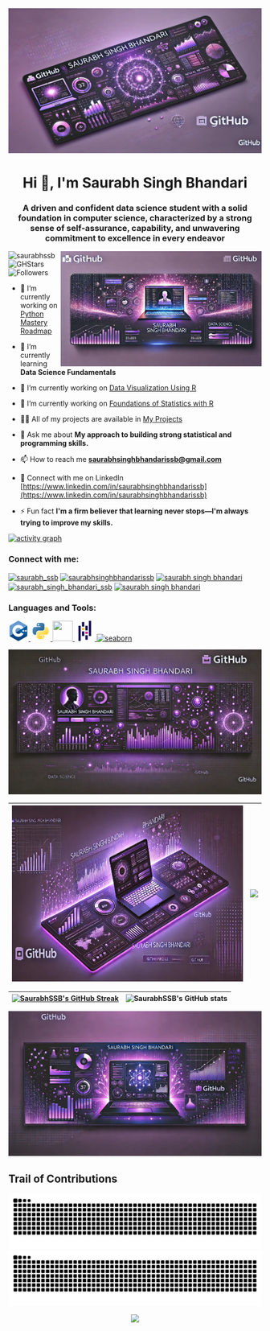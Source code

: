 <a href="https://linktr.ee/Saurabh_Singh_Bhandari_SSB">
  <img src="https://raw.githubusercontent.com/SaurabhSSB/SaurabhSSB/main/Image.webp" alt="Logo">
</a>
<h1 align="center">Hi 👋, I'm Saurabh Singh Bhandari</h1>
<h3 align="center">A driven and confident data science student with a solid foundation in computer science, characterized by a strong sense of self-assurance, capability, and unwavering commitment to excellence in every endeavor</h3>

<a href="https://linktr.ee/Saurabh_Singh_Bhandari_SSB" target="_blank">
  <img align="right" alt="Data Scientist" width="400" src="https://raw.githubusercontent.com/SaurabhSSB/SaurabhSSB/main/Final%20(2).webp">
</a>

<p align="left">
  <img src="https://komarev.com/ghpvc/?username=saurabhssb&label=Profile%20views&color=0e75b6&style=flat" alt="saurabhssb" />
  <img src="https://img.shields.io/github/stars/SaurabhSSB?v=1" alt="GHStars" />
  <img src="https://img.shields.io/github/followers/SaurabhSSB" alt="Followers" />
</p>

- 🔭 I’m currently working on [Python Mastery Roadmap](https://github.com/SaurabhSSB/Python-Mastery-Roadmap)

- 🌱 I’m currently learning **Data Science Fundamentals**

- 🔭 I’m currently working on [Data Visualization Using R](https://github.com/SaurabhSSB/Data-Visualisation-in-R)

- 🔭 I’m currently working on [Foundations of Statistics with R](https://github.com/SaurabhSSB/Statistics-with-R)

- 👨‍💻 All of my projects are available in [My Projects](https://linktr.ee/Saurabh_Singh_Bhandari_SSB)

<!--- 📝 I regularly write articles on [https://medium.com/@saurabhsinghbhandarissb](https://medium.com/@saurabhsinghbhandarissb)-->

- 💬 Ask me about **My approach to building strong statistical and programming skills.**

- 📫 How to reach me **saurabhsinghbhandarissb@gmail.com**

- 📇 Connect with me on LinkedIn [https://www.linkedin.com/in/saurabhsinghbhandarissb](https://www.linkedin.com/in/saurabhsinghbhandarissb)

- ⚡ Fun fact **I'm a firm believer that learning never stops—I'm always trying to improve my skills.**

[![activity graph](https://github-readme-activity-graph.vercel.app/graph?username=SaurabhSSB&theme=merko&custom_title=My%20Contributions%20Over%20the%20Past%20Month%20📊&hide_border=true&point=FFFFFF&days=35&v=2)](https://github.com/SaurabhSSB)

<!--[![activity graph](https://github-readme-activity-graph.vercel.app/graph?username=SaurabhSSB&theme=merko&custom_title=The%20Last%20111%20Days:%20A%20Journey%20of%20Consistent%20Contribution!%20⚡&hide_border=true&point=FFFFFF&days=94&v=2)](https://github.com/SaurabhSSB)-->

<!--[![activity graph](https://github-readme-activity-graph.vercel.app/graph?username=SaurabhSSB&theme=merko&custom_title=My%20Last%2050%20Days%20of%20Contribution&hide_border=true&point=FFFFFF&days=52&v=2)](https://github.com/SaurabhSSB)-->
<!--<img width="800" src="https://github-readme-activity-graph.vercel.app/graph?username=SaurabhSSB&theme=github-compact&hide_border=true&area=true&v=2" />-->

<h3 align="left">Connect with me:</h3>
<p align="left">
<a href="https://x.com/saurabh_ssb" target="blank"><img align="center" src="https://github.com/SaurabhSSB/SaurabhSSB/blob/main/Twitter_.avif" alt="saurabh_ssb" height="30" width="40" /></a>
<a href="https://linkedin.com/in/saurabhsinghbhandarissb" target="blank"><img align="center" src="https://raw.githubusercontent.com/rahuldkjain/github-profile-readme-generator/master/src/images/icons/Social/linked-in-alt.svg" alt="saurabhsinghbhandarissb" height="30" width="40" /></a>
<!--<a href="https://kaggle.com/saurabhsinghbhandari" target="blank"><img align="center" src="https://raw.githubusercontent.com/rahuldkjain/github-profile-readme-generator/master/src/images/icons/Social/kaggle.svg" alt="saurabhsinghbhandari" height="30" width="40" /></a>-->
<a href="https://fb.com/saurabh singh bhandari" target="blank"><img align="center" src="https://raw.githubusercontent.com/rahuldkjain/github-profile-readme-generator/master/src/images/icons/Social/facebook.svg" alt="saurabh singh bhandari" height="30" width="40" /></a>
<a href="https://instagram.com/saurabh_singh_bhandari_ssb" target="blank"><img align="center" src="https://raw.githubusercontent.com/rahuldkjain/github-profile-readme-generator/master/src/images/icons/Social/instagram.svg" alt="saurabh_singh_bhandari_ssb" height="30" width="40" /></a>
<!--<a href="https://medium.com/@saurabhsinghbhandarissb" target="blank"><img align="center" src="https://raw.githubusercontent.com/rahuldkjain/github-profile-readme-generator/master/src/images/icons/Social/medium.svg" alt="@saurabhsinghbhandarissb" height="30" width="40" /></a>-->
<a href="https://www.youtube.com/c/saurabh singh bhandari" target="blank"><img align="center" src="https://raw.githubusercontent.com/rahuldkjain/github-profile-readme-generator/master/src/images/icons/Social/youtube.svg" alt="saurabh singh bhandari" height="30" width="40" /></a>
<!--<a href="https://www.leetcode.com/saurabhsinghbhandarissb" target="blank"><img align="center" src="https://raw.githubusercontent.com/rahuldkjain/github-profile-readme-generator/master/src/images/icons/Social/leet-code.svg" alt="saurabhsinghbhandarissb" height="30" width="40" /></a>-->
</p>



<h3 align="left">Languages and Tools:</h3>
<p align="left"> <a href="https://www.w3schools.com/cpp/" target="_blank" rel="noreferrer"> <img src="https://raw.githubusercontent.com/devicons/devicon/master/icons/cplusplus/cplusplus-original.svg" alt="cplusplus" width="40" height="40"/> </a> <a href="https://www.python.org" target="_blank" rel="noreferrer"> <img src="https://raw.githubusercontent.com/devicons/devicon/master/icons/python/python-original.svg" alt="python" width="40" height="40"/> </a> <a href="https://www.w3schools.com/R/" target="_blank" rel="noreferrer"> <img src="https://upload.wikimedia.org/wikipedia/commons/1/1b/R_logo.svg" alt=""R: A language and environment for statistical computing and graphics." width="40" height="40"/>
<a href="https://pandas.pydata.org/" target="_blank" rel="noreferrer"> <img src="https://raw.githubusercontent.com/devicons/devicon/2ae2a900d2f041da66e950e4d48052658d850630/icons/pandas/pandas-original.svg" alt="pandas" width="40" height="40"/> </a> <a href="https://seaborn.pydata.org/" target="_blank" rel="noreferrer"> <img src="https://seaborn.pydata.org/_images/logo-mark-lightbg.svg" alt="seaborn" width="40" height="40"/> </a> </p>

[![logo](https://github.com/SaurabhSSB/SaurabhSSB/blob/main/Final.webp)](https://linktr.ee/Saurabh_Singh_Bhandari_SSB)

<!--
<p>
  <img align="left" src="https://github-readme-stats.vercel.app/api/top-langs?username=saurabhssb&show_icons=true&locale=en&layout=compact&v=1" alt="Top Languages" />
</p>
<p>
  <img align="center" src="https://github-readme-stats.vercel.app/api?username=saurabhssb&show_icons=true&locale=en&v=1" alt="GitHub Stats" />
</p>
<p>
  <img align="center" src="https://github-readme-streak-stats.herokuapp.com/?user=saurabhssb&v=1" alt="GitHub Streak" />
</p>
-->
<!--
<div align="center">
  <img src="https://github-readme-stats.vercel.app/api?username=SaurabhSSB&theme=aura&hide_border=true&include_all_commits=true&count_private=true" width="55%" /> </br>
  <img src="https://github-readme-streak-stats.herokuapp.com/?user=SaurabhSSB&theme=aura&hide_border=true" width="50%" />
  <img src="https://github-readme-stats.vercel.app/api/top-langs/?username=SaurabhSSB&theme=aura&hide_border=true&include_all_commits=true&count_private=true&layout=compact" width="36%" /> </br>
  <p align="left"> <a href="https://github.com/ryo-ma/github-profile-trophy"><img src="https://github-profile-trophy.vercel.app/?username=SauarabhSSB" alt="SaurabhSSB" /></a> </p>
</div>
-->

| <a href="https://linktr.ee/Saurabh_Singh_Bhandari_SSB"><img src="https://github.com/SaurabhSSB/SaurabhSSB/blob/main/Professional.webp" alt="SaurabhSSB" height="350px" /></a> | <img src="https://github-readme-stats.vercel.app/api/top-langs/?username=SaurabhSSB&layout=donut-vertical&theme=radical&v=2" height="350px"/> |
|-------------------------------------------------------|-----------------------------------|


| [![SaurabhSSB's GitHub Streak](https://streak-stats.demolab.com/?user=SaurabhSSB&theme=radical&exclude_days=Sat&theme=radical&v=1)](https://linktr.ee/Saurabh_Singh_Bhandari_SSB) | ![SaurabhSSB's GitHub stats](https://github-readme-stats.vercel.app/api?username=SaurabhSSB&show_icons=true&theme=radical&rank_icon=github&v=1) |
|-------------------------------------------------------|-----------------------------------|

<!--https://streak-stats.demolab.com?user=SaurabhSSB&theme=radical&v=1-->

[![logo](https://github.com/SaurabhSSB/SaurabhSSB/blob/main/Banner.webp)](https://linktr.ee/Saurabh_Singh_Bhandari_SSB)

## **Trail of Contributions**

<div align="center">
  <img src="https://raw.githubusercontent.com/SaurabhSSB/SaurabhSSB/refs/heads/output/github-contribution-grid-snake-dark.svg#gh-dark-mode-only" alt="snake gif"/>
  <img src="https://github.com/SaurabhSSB/SaurabhSSB/blob/output/github-contribution-grid-snake.svg#gh-light-mode-only" alt="snake gif"/>
</div>

<p align="center">
  <a href="https://linktr.ee/Saurabh_Singh_Bhandari_SSB">
    <img src="https://capsule-render.vercel.app/api?type=waving&color=gradient&height=100&section=footer"/>
  </a>
</p>
